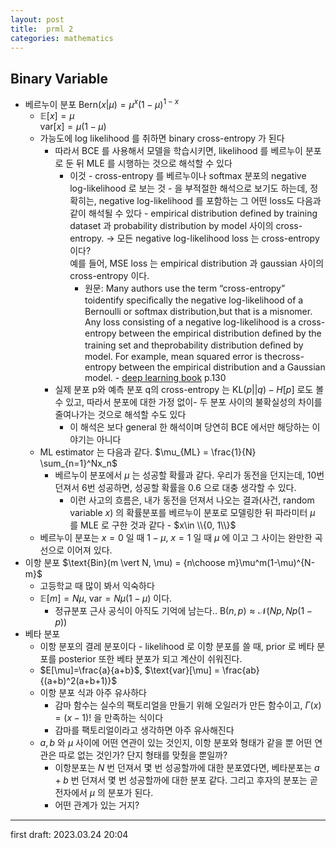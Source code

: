 ```yaml
---
layout: post
title:  prml 2
categories: mathematics
---
```


## Binary Variable
- 베르누이 분포 $\text{Bern}(x \vert \mu) = \mu^x(1-\mu)^{1-x}$
  - $\mathbb E[x] = \mu$  
  $\text{var}[x] = \mu(1-\mu)$
  - 가능도에 log likelihood 를 취하면 binary cross-entropy 가 된다
    - 따라서 BCE 를 사용해서 모델을 학습시키면, likelihood 를 베르누이 분포로 둔 뒤 MLE 를 시행하는 것으로 해석할 수 있다
      - 이것 - cross-entropy 를 베르누이나 softmax 분포의 negative log-likelihood 로 보는 것 - 을 부적절한 해석으로 보기도 하는데, 정확히는, negative log-likelihood 를 포함하는 그 어떤 loss도 다음과 같이 해석될 수 있다 - empirical distribution defined by training dataset 과 probability distribution by model 사이의 cross-entropy.
      $\rightarrow$ 모든 negative log-likelihood loss 는 cross-entropy 이다?  
      예를 들어, MSE loss 는 empirical distribution 과 gaussian 사이의 cross-entropy 이다.
        - 원문: Many authors use the term “cross-entropy” toidentify speciﬁcally the negative log-likelihood of a Bernoulli or softmax distribution,but that is a misnomer. Any loss consisting of a negative log-likelihood is a cross-entropy between the empirical distribution deﬁned by the training set and theprobability distribution deﬁned by model. For example, mean squared error is thecross-entropy between the empirical distribution and a Gaussian model. - [deep learning book](https://www.deeplearningbook.org/contents/ml.html) p.130
    - 실제 분포 p와 예측 분포 q의 cross-entropy 는 $\text{KL}(p\vert\vert q) - H[p]$ 로도 볼 수 있고, 따라서 분포에 대한 가정 없이- 두 분포 사이의 불확실성의 차이를 줄여나가는 것으로 해석할 수도 있다
      - 이 해석은 보다 general 한 해석이며 당연히 BCE 에서만 해당하는 이야기는 아니다
  - ML estimator 는 다음과 같다. $\mu_{ML} = \frac{1}{N} \sum_{n=1}^Nx_n$
    - 베르누이 분포에서 $\mu$ 는 성공할 확률과 같다. 우리가 동전을 던지는데, 10번 던져서 6번 성공하면, 성공할 확률을 0.6 으로 대충 생각할 수 있다.
      - 이런 사고의 흐름은, 내가 동전을 던져서 나오는 결과(사건, random variable $x$) 의 확률분포를 베르누이 분포로 모델링한 뒤 파라미터 $\mu$ 를 MLE 로 구한 것과 같다 - $x\in \\{0, 1\\}$
  - 베르누이 분포는 $x=0$ 일 때 $1-\mu$, $x=1$ 일 때 $\mu$ 에 이고 그 사이는 완만한 곡선으로 이어져 있다.
- 이항 분포 $\text{Bin}(m \vert N, \mu) = {n\choose m}\mu^m(1-\mu)^{N-m}$
  - 고등학교 때 많이 봐서 익숙하다
  - $\mathbb E[m] = N\mu$, $\text{var} = N\mu(1-\mu)$ 이다.
    - 정규분포 근사 공식이 아직도 기억에 남는다.. $\text{B}(n, p) \approx \mathcal N(Np, Np(1-p))$
- 베타 분포
  - 이항 분포의 결레 분포이다 - likelihood 로 이항 분포를 쓸 때, prior 로 베타 분포를 posterior 또한 베타 분포가 되고 계산이 쉬워진다.
  - $E[\mu]=\frac{a}{a+b}$, $\text{var}[\mu] = \frac{ab}{(a+b)^2(a+b+1)}$
  - 이항 분포 식과 아주 유사하다
    - 감마 함수는 실수의 팩토리얼을 만들기 위해 오일러가 만든 함수이고, $\Gamma(x) = (x-1)!$ 을 만족하는 식이다
    - 감마를 팩토리얼이라고 생각하면 아주 유사해진다
  - $a, b$ 와 $\mu$ 사이에 어떤 연관이 있는 것인지, 이항 분포와 형태가 같을 뿐 어떤 연관은 따로 없는 것인가? 단지 형태를 맞췄을 뿐일까?
    - 이항분포는 $N$ 번 던져서 몇 번 성공할까에 대한 분포였다면, 베타분포는 $a+b$ 번 던져서 몇 번 성공할까에 대한 분포 같다. 그리고 후자의 분포는 곧 전자에서 $\mu$ 의 분포가 된다.
    - 어떤 관계가 있는 거지?

---

first draft: 2023.03.24 20:04